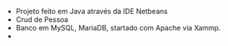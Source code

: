 * Projeto feito em Java através da IDE Netbeans
* Crud de Pessoa
* Banco em MySQL, MariaDB, startado com Apache via Xammp. 
*